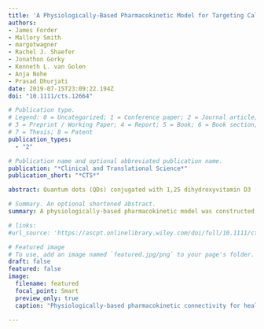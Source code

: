 ```yaml
---
title: 'A Physiologically-Based Pharmacokinetic Model for Targeting Calcitriol-Conjugated Quantum Dots to Inflammatory Breast Cancer Cells'
authors:
- James Forder
- Mallory Smith
- margotwagner
- Rachel J. Shaefer
- Jonathon Gorky
- Kenneth L. van Golen
- Anja Nohe
- Prasad Dhurjati
date: 2019-07-15T23:09:22.194Z
doi: "10.1111/cts.12664"

# Publication type.
# Legend: 0 = Uncategorized; 1 = Conference paper; 2 = Journal article;
# 3 = Preprint / Working Paper; 4 = Report; 5 = Book; 6 = Book section;
# 7 = Thesis; 8 = Patent
publication_types:
  - "2"

# Publication name and optional abbreviated publication name.
publication: "*Clinical and Translational Science*"
publication_short: "*CTS*"

abstract: Quantum dots (QDs) conjugated with 1,25 dihydroxyvitamin D3 (calcitriol) and Mucin-1 (MUC-1) antibodies (SM3) have been found to target inflammatory breast cancer (IBC) tumors and reduce proliferation, migration, and differentiation of these tumors in mice. A physiologically-based pharmacokinetic model has been constructed and optimized to match experimental data for multiple QDs - control QDs, QDs conjugated with calcitriol, and QDs conjugated with both calcitriol and SM3 MUC1 antibodies. The model predicts continuous QD concentration for key tissues in mice distinguished by IBC stage (healthy, early-stage, and late-stage). Experimental and clinical efforts in QD treatment of IBC can be augmented by in silico simulations that predict the short-term and long-term behavior of QD treatment regimens.

# Summary. An optional shortened abstract.
summary: A physiologically-based pharmacokinetic model was constructed, optimized, and simulated to match experimental data for multiple quantum dots (QD) to predict bound and unbound concentrations in key tissues.

# links:
#url_source: 'https://ascpt.onlinelibrary.wiley.com/doi/full/10.1111/cts.12664?af=R'

# Featured image
# To use, add an image named `featured.jpg/png` to your page's folder. 
draft: false
featured: false
image:
  filename: featured
  focal_point: Smart
  preview_only: true
  caption: "Physiologically-based pharmacokinetic connectivity for healthy, nontumor case (left), early-stage tumor (middle), and late-stage tumor (right)."

---
```

